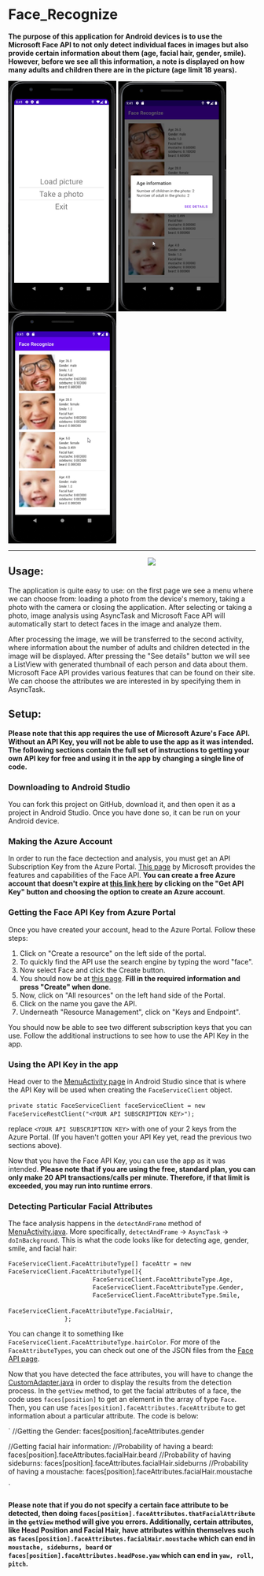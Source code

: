 # Face_Recognize
**The purpose of this application for Android devices is to use the Microsoft Face API to not only detect individual faces in images but also provide certain information about them (age, facial hair, gender, smile). However, before we see all this information, a note is displayed on how many adults and children there are in the picture (age limit 18 years).**

<img align="center" src="https://github.com/antek16x/Face_Recognize/blob/master/FaceRecognize_1.png" width="220"> <img align="center" src="https://github.com/antek16x/Face_Recognize/blob/master/FaceRecognize_3.png" width="220"> <img align="center" src="https://github.com/antek16x/Face_Recognize/blob/master/FaceRecognize_4.png" width="220">

_____

<img align="right" src="https://github.com/antek16x/Face_Recognize/blob/master/Demo.gif" width="220">

## Usage:

The application is quite easy to use: on the first page we see a menu where we can choose from: loading a photo from the device's memory, taking a photo with the camera or closing the application. After selecting or taking a photo, image analysis using AsyncTask and Microsoft Face API will automatically start to detect faces in the image and analyze them.

After processing the image, we will be transferred to the second activity, where information about the number of adults and children detected in the image will be displayed. After pressing the "See details" button we will see a ListView with generated thumbnail of each person and data about them. Microsoft Face API provides various features that can be found on their site. We can choose the attributes we are interested in by specifying them in AsyncTask.

## Setup:

**Please note that this app requires the use of Microsoft Azure's Face API. Without an API Key, you will not be able to use the app as it was intended. The following sections contain the full set of instructions to getting your own API key for free and using it in the app by changing a single line of code.**

### Downloading to Android Studio

You can fork this project on GitHub, download it, and then open it as a project in Android Studio. Once you have done so, it can be run on your Android device.

### Making the Azure Account

In order to run the face dectection and analysis, you must get an API Subscription Key from the Azure Portal. [This page](https://azure.microsoft.com/en-us/services/cognitive-services/face/) by Microsoft provides the features and capabilities of the Face API. **You can create a free Azure account that doesn't expire at [this link here](https://azure.microsoft.com/en-us/try/cognitive-services/?api=face-api) by clicking on the "Get API Key" button and choosing the option to create an Azure account**. 

### Getting the Face API Key from Azure Portal

Once you have created your account, head to the Azure Portal. Follow these steps:

1. Click on "Create a resource" on the left side of the portal.
2. To quickly find the API use the search engine by typing the word "face".
3. Now select Face and click the Create button.
4. You should now be at [this page](https://portal.azure.com/#create/Microsoft.CognitiveServicesFace). **Fill in the required information and press "Create" when done**.
5. Now, click on "All resources" on the left hand side of the Portal.
6. Click on the name you gave the API.
7. Underneath "Resource Management", click on "Keys and Endpoint".

You should now be able to see two different subscription keys that you can use. Follow the additional instructions to see how to use the API Key in the app.

### Using the API Key in the app

Head over to the [MenuActivity page](https://github.com/antek16x/Face_Recognize/blob/master/app/src/main/java/com/example/facerecognize/MenuActivity.java) in Android Studio since that is where the API Key will be used when creating the `FaceServiceClient` object.

`
private static FaceServiceClient faceServiceClient =
           new FaceServiceRestClient("<YOUR API SUBSCRIPTION KEY>");
           `

replace `<YOUR API SUBSCRIPTION KEY>` with one of your 2 keys from the Azure Portal. (If you haven't gotten your API Key yet, read the previous two sections above). 
  
Now that you have the Face API Key, you can use the app as it was intended. **Please note that if you are using the free, standard plan, you can only make 20 API transactions/calls per minute. Therefore, if that limit is exceeded, you may run into runtime errors**.

### Detecting Particular Facial Attributes

The face analysis happens in the `detectAndFrame` method of [MenuActivity.java](https://github.com/antek16x/Face_Recognize/blob/master/app/src/main/java/com/example/facerecognize/MenuActivity.java). More specifically, `detectAndFrame` -> `AsyncTask` -> `doInBackground`. This is what the code looks like for detecting age, gender, smile, and facial hair:
```
FaceServiceClient.FaceAttributeType[] faceAttr = new FaceServiceClient.FaceAttributeType[]{
                        FaceServiceClient.FaceAttributeType.Age,
                        FaceServiceClient.FaceAttributeType.Gender,
                        FaceServiceClient.FaceAttributeType.Smile,
                        FaceServiceClient.FaceAttributeType.FacialHair,
                };
```
You can change it to something like `FaceServiceClient.FaceAttributeType.hairColor`. For more of the `FaceAttributeTypes`, you can check out one of the JSON files from the [Face API page](https://azure.microsoft.com/en-us/services/cognitive-services/face/).

Now that you have detected the face attributes, you will have to change the [CustomAdapter.java](https://github.com/antek16x/Face_Recognize/blob/master/app/src/main/java/com/example/facerecognize/CustomAdapter.java) in order to display the results from the detection process. In the `getView` method, to get the facial attributes of a face, the code uses `faces[position]` to get an element in the array of type `Face`. Then, you can use `faces[position].faceAttributes.faceAttribute` to get information about a particular attribute. The code is below:

`
//Getting the Gender:
faces[position].faceAttributes.gender

//Getting facial hair information:
//Probability of having a beard:
faces[position].faceAttributes.facialHair.beard
//Probability of having sideburns:
faces[position].faceAttributes.facialHair.sideburns
//Probability of having a moustache:
faces[position].faceAttributes.facialHair.moustache

`

#### Please note that if you do not specify a certain face attribute to be detected, then doing `faces[position].faceAttributes.thatFacialAttribute` in the `getView` method will give you errors. Additionally, certain attributes, like Head Position and Facial Hair, have attributes within themselves such as `faces[position].faceAttributes.facialHair.moustache` which can end in `moustache, sideburns, beard` or `faces[position].faceAttributes.headPose.yaw` which can end in `yaw, roll, pitch`.
